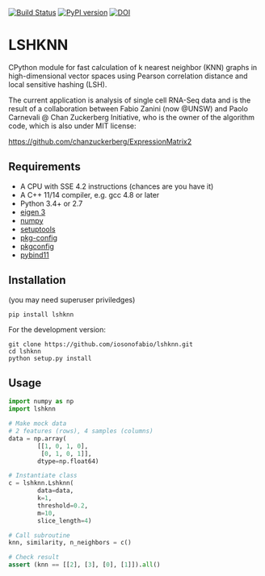 [![Build Status](https://travis-ci.org/iosonofabio/lshknn.svg?branch=master)](https://travis-ci.org/iosonofabio/lshknn)
[![PyPI version](https://badge.fury.io/py/lshknn.svg)](https://badge.fury.io/py/lshknn)
[![DOI](https://zenodo.org/badge/121540386.svg)](https://zenodo.org/badge/latestdoi/121540386)

# LSHKNN
CPython module for fast calculation of k nearest neighbor (KNN) graphs in high-dimensional vector spaces using Pearson correlation distance and local sensitive hashing (LSH).

The current application is analysis of single cell RNA-Seq data and is the result of a collaboration between Fabio Zanini (now @UNSW) and Paolo Carnevali @ Chan Zuckerberg Initiative, who is the owner of the algorithm code, which is also under MIT license:

https://github.com/chanzuckerberg/ExpressionMatrix2

## Requirements
- A CPU with SSE 4.2 instructions (chances are you have it)
- A C++ 11/14 compiler, e.g. gcc 4.8 or later
- Python 3.4+ or 2.7
- [eigen 3](http://eigen.tuxfamily.org/index.php?title=Main_Page)
- [numpy](http://www.numpy.org/)
- [setuptools](https://pypi.python.org/pypi/setuptools)
- [pkg-config](https://www.freedesktop.org/wiki/Software/pkg-config/)
- [pkgconfig](https://pypi.python.org/pypi/pkgconfig)
- [pybind11](https://github.com/pybind/pybind11)

## Installation
(you may need superuser priviledges)

```
pip install lshknn
```

For the development version:
```
git clone https://github.com/iosonofabio/lshknn.git
cd lshknn
python setup.py install
```

## Usage
```python
import numpy as np
import lshknn

# Make mock data
# 2 features (rows), 4 samples (columns)
data = np.array(
        [[1, 0, 1, 0],
         [0, 1, 0, 1]],
        dtype=np.float64)

# Instantiate class
c = lshknn.Lshknn(
        data=data,
        k=1,
        threshold=0.2,
        m=10,
        slice_length=4)

# Call subroutine
knn, similarity, n_neighbors = c()

# Check result
assert (knn == [[2], [3], [0], [1]]).all()
```
